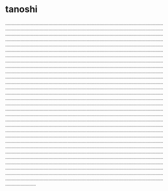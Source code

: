# tanoshi

................................................................................................................................................................................................................................................................................................................................................................................................................................................................................................................................................................................................................................................................................................................................................................................................................................................................................................................................................................................................................................................................................................................................................................................................................................................................................................................................................................................................................................................................................................................................................................................................................................................................................................................................................................................................................................................................................................................................................................................................................................................................................................................................................................................................................................................................................................................................................................................................................................................................................................................................................................................................................................................................................................................................................................................................................................................................................................................................................................................................................................................................................................................................................................................................................................................................................................................................................................................................................................................................................................................................................................................................................................................................................................................................................................................................................................................................................................